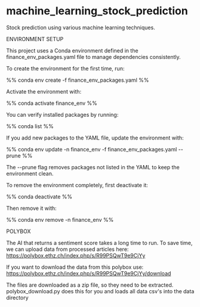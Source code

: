 # machine_learning_stock_prediction
Stock prediction using various machine learning techniques.


ENVIRONMENT SETUP

This project uses a Conda environment defined in the finance_env_packages.yaml file to manage dependencies consistently.

To create the environment for the first time, run:

%%
conda env create -f finance_env_packages.yaml
%%

Activate the environment with:

%%
conda activate finance_env
%%

You can verify installed packages by running:

%%
conda list
%%

If you add new packages to the YAML file, update the environment with:

%%
conda env update -n finance_env -f finance_env_packages.yaml --prune
%%

The --prune flag removes packages not listed in the YAML to keep the environment clean.

To remove the environment completely, first deactivate it:

%%
conda deactivate
%%

Then remove it with:

%%
conda env remove -n finance_env
%%

POLYBOX

The AI that returns a sentiment score takes a long time to run.
To save time, we can upload data from processed articles here:
https://polybox.ethz.ch/index.php/s/R99PSQwT9e9CjYy

If you want to download the data from this polybox use:
https://polybox.ethz.ch/index.php/s/R99PSQwT9e9CjYy/download

The files are downloaded as a zip file, so they need to be extracted. polybox_download.py does this for you and loads all data csv's into the data directory